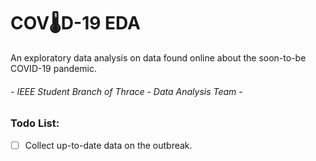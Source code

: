 # COV:thermometer:D-19 EDA 
An exploratory data analysis on data found online about the soon-to-be COVID-19 pandemic.

###### - IEEE Student Branch of Thrace - Data Analysis Team -

### Todo List:
- [ ] Collect up-to-date data on the outbreak.
